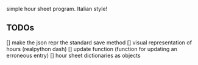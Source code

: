 simple hour sheet program. Italian style!



## TODOs

[] make the json repr the standard save method
[] visual representation of hours (realpython dash)
[] update function (function for updating an erroneous entry)
[] hour sheet dictionaries as objects
